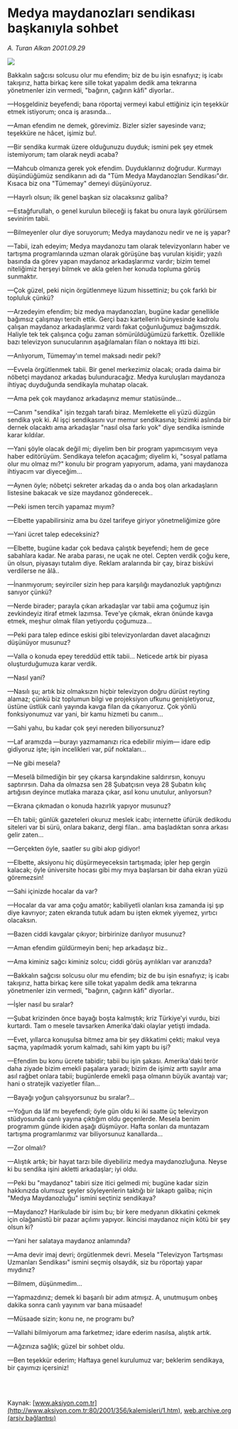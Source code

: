 # Medya maydanozları sendikası başkanıyla sohbet

*A. Turan Alkan 2001.09.29*

<div>
 <img border="0" src="/web/20020427041820im_/http://www.aksiyon.com.tr/yazar/aturanalkan.jpg"/>
 <p class="spot">
  Bakkalın sağcısı solcusu olur mu efendim; biz de bu işin esnafıyız; iş icabı takışırız, hatta birkaç kere sille tokat yapalım dedik ama tekrarına yönetmenler izin vermedi, "bağırın, çağırın kâfi" diyorlar..
 </p>
 <p class="metin">
 </p>
 <p class="metin">
  —Hoşgeldiniz beyefendi; bana röportaj vermeyi kabul ettiğiniz için teşekkür etmek istiyorum; onca iş arasında...
 </p>
 <p class="metin">
  —Aman efendim ne demek, görevimiz. Bizler sizler sayesinde varız; teşekküre ne hâcet, işimiz bu!.
 </p>
 <p class="metin">
  —Bir sendika kurmak üzere olduğunuzu duyduk; ismini pek şey etmek istemiyorum; tam olarak neydi acaba?
 </p>
 <p class="metin">
  —Mahcub olmanıza gerek yok efendim. Duyduklarınız doğrudur. Kurmayı düşündüğümüz sendikanın adı da "Tüm Medya Maydanozları Sendikası"dır. Kısaca biz ona "Tümemay" demeyi düşünüyoruz.
 </p>
 <p class="metin">
  —Hayırlı olsun; ilk genel başkan siz olacaksınız galiba?
 </p>
 <p class="metin">
  —Estağfurullah, o genel kurulun bileceği iş fakat bu onura layık görülürsem sevinirim tabii.
 </p>
 <p class="metin">
  —Bilmeyenler olur diye soruyorum; Medya maydanozu nedir ve ne iş yapar?
 </p>
 <p class="metin">
  —Tabii, izah edeyim; Medya maydanozu tam olarak televizyonların haber ve tartışma programlarında uzman olarak görüşüne baş vurulan kişidir; yazılı basında da görev yapan maydanoz arkadaşlarımız vardır; bizim temel niteliğimiz herşeyi bilmek ve akla gelen her konuda topluma görüş sunmaktır.
 </p>
 <p class="metin">
  —Çok güzel, peki niçin örgütlenmeye lüzum hissettiniz; bu çok farklı bir topluluk çünkü?
 </p>
 <p class="metin">
  —Arzedeyim efendim; biz medya maydanozları, bugüne kadar genellikle bağımsız çalışmayı tercih ettik. Gerçi bazı kartellerin bünyesinde kadrolu çalışan maydanoz arkadaşlarımız vardı fakat çoğunluğumuz bağımsızdık. Haliyle tek tek çalışınca çoğu zaman sömürüldüğümüzü farkettik. Özellikle bazı televizyon sunucularının aşağılamaları filan o noktaya itti bizi.
 </p>
 <p class="metin">
  —Anlıyorum, Tümemay'ın temel maksadı nedir peki?
 </p>
 <p class="metin">
  —Evvela örgütlenmek tabii. Bir genel merkezimiz olacak; orada daima bir nöbetçi maydanoz arkadaş bulunduracağız. Medya kuruluşları maydanoza ihtiyaç duyduğunda sendikayla muhatap olacak.
 </p>
 <p class="metin">
  —Ama pek çok maydanoz arkadaşınız memur statüsünde...
 </p>
 <p class="metin">
  —Canım "sendika" işin tezgah tarafı biraz. Memlekette eli yüzü düzgün sendika yok ki. Al işçi sendikasını vur memur sendikasına; bizimki aslında bir dernek olacaktı ama arkadaşlar "nasıl olsa farkı yok" diye sendika isminde karar kıldılar.
 </p>
 <p class="metin">
  —Yani şöyle olacak değil mi; diyelim ben bir program yapımcısıyım veya haber editörüyüm. Sendikaya telefon açacağım; diyelim ki, "sosyal patlama olur mu olmaz mı?" konulu bir program yapıyorum, adama, yani maydanoza ihtiyacım var diyeceğim...
 </p>
 <p class="metin">
  —Aynen öyle; nöbetçi sekreter arkadaş da o anda boş olan arkadaşların listesine bakacak ve size maydanoz gönderecek..
 </p>
 <p class="metin">
  —Peki ismen tercih yapamaz mıyım?
 </p>
 <p class="metin">
  —Elbette yapabilirsiniz ama bu özel tarifeye giriyor yönetmeliğimize göre
 </p>
 <p class="metin">
  —Yani ücret talep edeceksiniz?
 </p>
 <p class="metin">
  —Elbette, bugüne kadar çok bedava çalıştık beyefendi; hem de gece sabahlara kadar. Ne araba parası, ne uçak ne otel. Cepten verdik çoğu kere, ün olsun, piyasayı tutalım diye. Reklam aralarında bir çay, biraz bisküvi verdilerse ne âlâ..
 </p>
 <p class="metin">
  —İnanmıyorum; seyirciler sizin hep para karşılığı maydanozluk yaptığınızı sanıyor çünkü?
 </p>
 <p class="metin">
  —Nerde birader; parayla çıkan arkadaşlar var tabii ama çoğumuz işin zevkindeyiz itiraf etmek lazımsa. Teve'ye çıkmak, ekran önünde kavga etmek, meşhur olmak filan yetiyordu çoğumuza...
 </p>
 <p class="metin">
  —Peki para talep edince eskisi gibi televizyonlardan davet alacağınızı düşünüyor musunuz?
 </p>
 <p class="metin">
  —Valla o konuda epey tereddüd ettik tabii... Neticede artık bir piyasa oluşturduğumuza karar verdik.
 </p>
 <p class="metin">
  —Nasıl yani?
 </p>
 <p class="metin">
  —Nasılı şu; artık biz olmaksızın hiçbir televizyon doğru dürüst reyting alamaz; çünkü biz toplumun bilgi ve projeksiyon ufkunu genişletiyoruz, üstüne üstlük canlı yayında kavga filan da çıkarıyoruz. Çok yönlü fonksiyonumuz var yani, bir kamu hizmeti bu canım...
 </p>
 <p class="metin">
  —Sahi yahu, bu kadar çok şeyi nereden biliyorsunuz?
 </p>
 <p class="metin">
  —Laf aramızda —burayı yazmamanızı rica edebilir miyim— idare edip gidiyoruz işte; işin incelikleri var, püf noktaları...
 </p>
 <p class="metin">
  —Ne gibi mesela?
 </p>
 <p class="metin">
  —Meselâ bilmediğin bir şey çıkarsa karşındakine saldırırsın, konuyu saptırırsın. Daha da olmazsa sen 28 Şubatçısın veya 28 Şubatın kılıç artığısın deyince mutlaka maraza çıkar, asıl konu unutulur, anlıyorsun?
 </p>
 <p class="metin">
  —Ekrana çıkmadan o konuda hazırlık yapıyor musunuz?
 </p>
 <p class="metin">
  —Eh tabii; günlük gazeteleri okuruz meslek icabı; internette üfürük dedikodu siteleri var bi sürü, onlara bakarız, dergi filan.. ama başladıktan sonra arkası gelir zaten...
 </p>
 <p class="metin">
  —Gerçekten öyle, saatler su gibi akıp gidiyor!
 </p>
 <p class="metin">
  —Elbette, aksiyonu hiç düşürmeyeceksin tartışmada; ipler hep gergin kalacak; öyle üniversite hocası gibi mıy mıya başlarsan bir daha ekran yüzü göremezsin!
 </p>
 <p class="metin">
  —Sahi içinizde hocalar da var?
 </p>
 <p class="metin">
  —Hocalar da var ama çoğu amatör; kabiliyetli olanları kısa zamanda işi şıp diye kavrıyor; zaten ekranda tutuk adam bu işten ekmek yiyemez, yırtıcı olacaksın.
 </p>
 <p class="metin">
  —Bazen ciddi kavgalar çıkıyor; birbirinize darılıyor musunuz?
 </p>
 <p class="metin">
  —Aman efendim güldürmeyin beni; hep arkadaşız biz..
 </p>
 <p class="metin">
  —Ama kiminiz sağcı kiminiz solcu; ciddi görüş ayrılıkları var aranızda?
 </p>
 <p class="metin">
  —Bakkalın sağcısı solcusu olur mu efendim; biz de bu işin esnafıyız; iş icabı takışırız, hatta birkaç kere sille tokat yapalım dedik ama tekrarına yönetmenler izin vermedi, "bağırın, çağırın kâfi" diyorlar..
 </p>
 <p class="metin">
  —İşler nasıl bu sıralar?
 </p>
 <p class="metin">
  —Şubat krizinden önce bayağı boşta kalmıştık; kriz Türkiye'yi vurdu, bizi kurtardı. Tam o mesele tavsarken Amerika'daki olaylar yetişti imdada.
 </p>
 <p class="metin">
  —Evet, yıllarca konuşulsa bitmez ama bir şey dikkatimi çekti; makul veya saçma, yapılmadık yorum kalmadı, sahi kim yaptı bu işi?
 </p>
 <p class="metin">
  —Efendim bu konu ücrete tabidir; tabii bu işin şakası. Amerika'daki terör daha ziyade bizim emekli paşalara yaradı; bizim de işimiz arttı sayılır ama asıl rağbet onlara tabii; bugünlerde emekli paşa olmanın büyük avantajı var; hani o stratejik vaziyetler filan...
 </p>
 <p class="metin">
  —Bayağı yoğun çalışıyorsunuz bu sıralar?...
 </p>
 <p class="metin">
  —Yoğun da lâf mı beyefendi; öyle gün oldu ki iki saatte üç televizyon stüdyosunda canlı yayına çıktığım oldu geçenlerde. Mesela benim programım günde ikiden aşağı düşmüyor. Hafta sonları da muntazam tartışma programlarımız var biliyorsunuz kanallarda...
 </p>
 <p class="metin">
  —Zor olmalı?
 </p>
 <p class="metin">
  —Alıştık artık; bir hayat tarzı bile diyebiliriz medya maydanozluğuna. Neyse ki bu sendika işini akletti arkadaşlar; iyi oldu.
 </p>
 <p class="metin">
  —Peki bu "maydanoz" tabiri size itici gelmedi mi; bugüne kadar sizin hakkınızda olumsuz şeyler söyleyenlerin taktığı bir lakaptı galiba; niçin "Medya Maydanozluğu" ismini seçtiniz sendikaya?
 </p>
 <p class="metin">
  —Maydanoz? Harikulade bir isim bu; bir kere medyanın dikkatini çekmek için olağanüstü bir pazar açılımı yapıyor. İkincisi maydanoz niçin kötü bir şey olsun ki?
 </p>
 <p class="metin">
  —Yani her salataya maydanoz anlamında?
 </p>
 <p class="metin">
  —Ama devir imaj devri; örgütlenmek devri. Mesela "Televizyon Tartışması Uzmanları Sendikası" ismini seçmiş olsaydık, siz bu röportajı yapar mıydınız?
 </p>
 <p class="metin">
  —Bilmem, düşünmedim...
 </p>
 <p class="metin">
  —Yapmazdınız; demek ki başarılı bir adım atmışız. A, unutmuşum onbeş dakika sonra canlı yayınım var bana müsaade!
 </p>
 <p class="metin">
  —Müsaade sizin; konu ne, ne programı bu?
 </p>
 <p class="metin">
  —Vallahi bilmiyorum ama farketmez; idare ederim nasılsa, alıştık artık.
 </p>
 <p class="metin">
  —Ağzınıza sağlık; güzel bir sohbet oldu.
 </p>
 <p class="metin">
  —Ben teşekkür ederim; Haftaya genel kurulumuz var; beklerim sendikaya, bir çayımızı içersiniz!
 </p>
 <p class="metin">
 </p>
 <br/>
 <br/>
</div>

Kaynak: [www.aksiyon.com.tr](http://www.aksiyon.com.tr:80/2001/356/kalemisleri/1.htm), [web.archive.org (arşiv bağlantısı)](http://web.archive.org/web/20020427041820/http://www.aksiyon.com.tr:80/2001/356/kalemisleri/1.htm)
